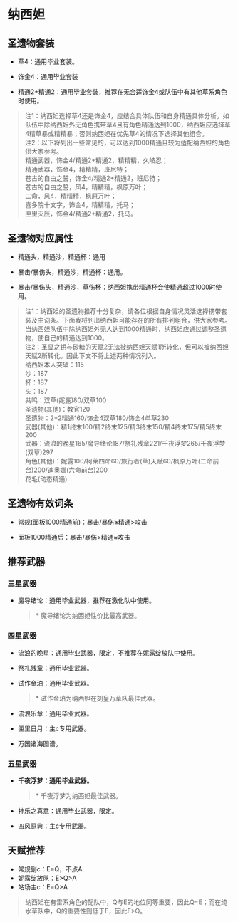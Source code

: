 # 纳西妲

## 圣遗物套装  

- 草4：通用毕业套装。  

- 饰金4：通用毕业套装  

- 精通2+精通2：通用毕业套装，推荐在无合适饰金4或队伍中有其他草系角色时使用。  

> 注1：纳西妲选择草4还是饰金4，应结合具体队伍和自身精通具体分析。如队伍中除纳西妲外无角色携带草4且有角色精通达到1000，纳西妲应选择草4精草暴或精精暴；否则纳西妲在优先草4的情况下选择其他组合。  
> 注2：以下将列出一些常见的，可以达到1000精通且较为适配纳西妲的角色供大家参考。  
> 精通武器，饰金4/精通2+精通2，精精精，久岐忍；  
> 精通武器，饰金4，精精精，班尼特；  
> 苍古的自由之誓，饰金4/精通2+精通2，班尼特；  
> 苍古的自由之誓，风4，精精精，枫原万叶；  
> 二命，风4，精精精，枫原万叶；  
> 喜多院十文字，饰金4，精精精，托马；  
> 匣里灭辰，饰金4/精通2+精通2，托马。  

## 圣遗物对应属性  

- 精通头，精通沙，精通杯：通用  

- 暴击/暴伤头，精通沙，精通杯：通用。  

- 暴击/暴伤头，精通沙，草伤杯：纳西妲携带精通杯会使精通超过1000时使用。  

> 注1：纳西妲的圣遗物推荐十分复杂，请各位根据自身情况灵活选择携带套装及主词条。下面我将列出纳西妲可能存在的所有排列组合，供大家参考。  
> 当纳西妲队伍中除纳西妲外无人达到1000精通时，纳西妲应通过调整圣遗物，使自己的精通达到1000。  
> 注2：圣显之钥与砂糖的天赋2无法被纳西妲天赋1所转化，但可以被纳西妲天赋2所转化。因此下文不将上述两种情况列入。  
> 纳西妲本人突破：115  
> 沙：187  
> 杯：187  
> 头：187  
> 共鸣：双草(妮露)80/双草100  
> 圣遗物(其他)：教官120  
> 圣遗物：2+2精通160/饰金4双草180/饰金4单草230  
> 武器(其他)：精1终末100/精2终末125/精3终末150/精4终末175/精5终末200  
> 武器：流浪的晚星165/魔导绪论187/祭礼残章221/千夜浮梦265/千夜浮梦(双草)297  
> 角色(其他)：妮露100/柯莱四命60/旅行者(草)天赋60/枫原万叶(二命前台)200/迪奥娜(六命前台)200  
> 花毛(动态精通)  

## 圣遗物有效词条  

- 常规(面板1000精通前)：暴击/暴伤≥精通>攻击  

- 面板1000精通后：暴击/暴伤>精通≈攻击  

## 推荐武器  

### 三星武器  

- 魔导绪论：通用毕业武器，推荐在激化队中使用。  

  > \* 魔导绪论为纳西妲性价比最高武器。  

### 四星武器  

- 流浪的晚星：通用毕业武器，限定，不推荐在妮露绽放队中使用。  

- 祭礼残章：通用毕业武器。  

- 试作金珀：通用毕业武器。  

  > \* 试作金珀为纳西妲在刻皇万草队最佳武器。  

- 流浪乐章：通用毕业武器。  

- 匣里日月：主c专用武器。  

- 万国诸海图谱。  

### 五星武器  

- **千夜浮梦：通用毕业武器。**

  > \* 千夜浮梦为纳西妲最佳武器。  

- 神乐之真意：通用毕业武器，限定。  

- 四风原典：主c专用武器。

## 天赋推荐  

- 常规副c：E=Q，不点A  
- 妮露绽放队：E>Q>A  
- 站场主c：E=Q>A  

> 纳西妲在有雷系角色的配队中，Q与E的地位同等重要，因此Q=E；而在纯水草队中，Q的重要性则低于E，因此E>Q。  
